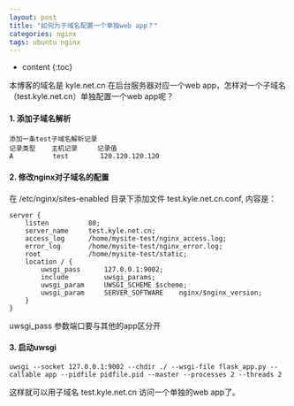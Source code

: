 ```yaml
---
layout: post
title: "如何为子域名配置一个单独web app？"
categories: nginx 
tags: ubuntu nginx
---
```


* content
{:toc}


本博客的域名是 kyle.net.cn 在后台服务器对应一个web app，怎样对一个子域名（test.kyle.net.cn）单独配置一个web app呢？
#### 1. 添加子域名解析 ####

	添加一条test子域名解析记录
	记录类型    主机记录     记录值
	A          test        120.120.120.120


<!--more-->

#### 2. 修改nginx对子域名的配置 ####
在 /etc/nginx/sites-enabled 目录下添加文件 test.kyle.net.cn.conf, 内容是：

	server {
	    listen          80;
	    server_name     test.kyle.net.cn;
	    access_log      /home/mysite-test/nginx_access.log;
	    error_log       /home/mysite-test/nginx_error.log;
	    root            /home/mysite-test/static;
	    location / {
	        uwsgi_pass      127.0.0.1:9002;
	        include         uwsgi_params;
	        uwsgi_param     UWSGI_SCHEME $scheme;
	        uwsgi_param     SERVER_SOFTWARE    nginx/$nginx_version;
	    }
	}


uwsgi_pass 参数端口要与其他的app区分开
#### 3. 启动uwsgi ####

	uwsgi --socket 127.0.0.1:9002 --chdir ./ --wsgi-file flask_app.py --callable app --pidfile pidfile.pid --master --processes 2 --threads 2


这样就可以用子域名 test.kyle.net.cn 访问一个单独的web app了。
